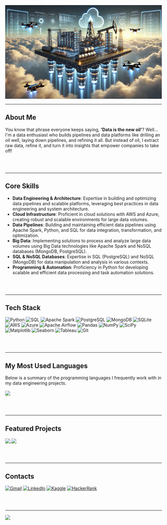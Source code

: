 
<!-- Cover Image -->
<img src="https://github.com/janainacazuza/janainacazuza/blob/main/data_platform.webp" alt="Cover Image" style="width: 100%; height: 300px; object-fit: cover;"/>

---

## About Me  
You know that phrase everyone keeps saying, **'Data is the new oil'**? Well... I'm a data enthusiast who builds pipelines and data platforms like drilling an oil well, laying down pipelines, and refining it all. But instead of oil, I extract raw data, refine it, and turn it into insights that empower companies to take off!

<br><br>

---

## Core Skills  
- **Data Engineering & Architecture**: Expertise in building and optimizing data pipelines and scalable platforms, leveraging best practices in data engineering and system architecture.  
- **Cloud Infrastructure**: Proficient in cloud solutions with AWS and Azure, creating robust and scalable environments for large data volumes.  
- **Data Pipelines**: Building and maintaining efficient data pipelines using Apache Spark, Python, and SQL for data integration, transformation, and optimization.  
- **Big Data**: Implementing solutions to process and analyze large data volumes using Big Data technologies like Apache Spark and NoSQL databases (MongoDB, PostgreSQL).  
- **SQL & NoSQL Databases**: Expertise in SQL (PostgreSQL) and NoSQL (MongoDB) for data manipulation and analysis in various contexts.  
- **Programming & Automation**: Proficiency in Python for developing scalable and efficient data processing and task automation solutions.

<br><br>

---

## Tech Stack  
![Python](https://img.shields.io/badge/Python-3776AB?style=for-the-badge&logo=python&logoColor=white)
![SQL](https://img.shields.io/badge/SQL-336791?style=for-the-badge&logo=postgresql&logoColor=white)
![Apache Spark](https://img.shields.io/badge/Apache_Spark-E25A1C?style=for-the-badge&logo=apachespark&logoColor=white)
![PostgreSQL](https://img.shields.io/badge/PostgreSQL-336791?style=for-the-badge&logo=postgresql&logoColor=white)
![MongoDB](https://img.shields.io/badge/MongoDB-47A248?style=for-the-badge&logo=mongodb&logoColor=white)
![SQLite](https://img.shields.io/badge/SQLite-07405E?style=for-the-badge&logo=sqlite&logoColor=white)
![AWS](https://img.shields.io/badge/AWS-232F3E?style=for-the-badge&logo=amazonaws&logoColor=white)
![Azure](https://img.shields.io/badge/Azure-0078D4?style=for-the-badge&logo=microsoftazure&logoColor=white)
![Apache Airflow](https://img.shields.io/badge/Apache_Airflow-017CEE?style=for-the-badge&logo=apacheairflow&logoColor=white)
![Pandas](https://img.shields.io/badge/Pandas-150458?style=for-the-badge&logo=pandas&logoColor=white)
![NumPy](https://img.shields.io/badge/NumPy-013243?style=for-the-badge&logo=numpy&logoColor=white)
![SciPy](https://img.shields.io/badge/SciPy-8C2C3C?style=for-the-badge&logo=scipy&logoColor=white)
![Matplotlib](https://img.shields.io/badge/Matplotlib-ffffff?style=for-the-badge&logo=python&logoColor=black)
![Seaborn](https://img.shields.io/badge/Seaborn-2C5FA5?style=for-the-badge&logo=python&logoColor=white)
![Tableau](https://img.shields.io/badge/Tableau-E97627?style=for-the-badge&logo=tableau&logoColor=white)
![Git](https://img.shields.io/badge/Git-F05033?style=for-the-badge&logo=git&logoColor=white)

<br><br>

---

## My Most Used Languages  
Below is a summary of the programming languages ​​I frequently work with in my data engineering projects.

<a href="https://github.com/janainacazuza">
  <img height="200" align="center" src="https://github-readme-stats.vercel.app/api/top-langs?username=janainacazuza&layout=donut&langs_count=8&card_width=300&size_weight=0.5&count_weight=0.5&hide_border=true&bg_color=0d1117&hide_title=true&text_color=ffffff&cache_seconds=1800" />
</a>

<br><br>

---

## Featured Projects  
<div>
  <a href="https://github.com/janainacazuza/courses">
    <img align="center" src="https://github-readme-stats.vercel.app/api/pin/?username=janainacazuza&repo=courses&bg_color=0d1117&title_color=A1A1A1&icon_color=A1A1A1&text_color=ffffff" />
  </a>
  <a href="https://github.com/janainacazuza/dev_utils">
    <img align="center" src="https://github-readme-stats.vercel.app/api/pin/?username=janainacazuza&repo=dev_utils&bg_color=0d1117&title_color=A1A1A1&icon_color=A1A1A1&text_color=ffffff" />
  </a>
</div>

<br><br>

---

## Contacts  
<div>
  <a href="mailto:janainacazuza@gmail.com"><img src="https://img.shields.io/badge/Gmail-D14836?style=for-the-badge&logo=gmail&logoColor=white" alt="Gmail"></a>
  <a href="https://www.linkedin.com/in/janainacazuza/" target="_blank"><img src="https://img.shields.io/badge/LinkedIn-0077B5?style=for-the-badge&logo=linkedin&logoColor=white" alt="LinkedIn"></a>
  <a href="https://www.kaggle.com/janainacazuza" target="_blank"><img src="https://img.shields.io/badge/Kaggle-20BEFF?style=for-the-badge&logo=kaggle&logoColor=white" alt="Kaggle"></a>
  <a href="https://www.hackerrank.com/profile/janainacazuza" target="_blank"><img src="https://img.shields.io/badge/HackerRank-2EC866?style=for-the-badge&logo=hackerrank&logoColor=white" alt="HackerRank"></a>
</div>

<br><br>

---

[![](https://visitcount.itsvg.in/api?id=janainacazuza&icon=1&color=12)](https://visitcount.itsvg.in)
